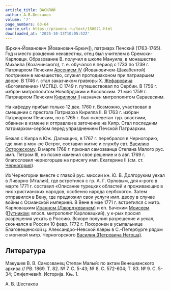```yaml
---
article_title: ВАСИЛИЙ
author: А.В.Шестаков
volume: '7'
page_numbers: 63-64
source_url: https://pravenc.ru/text/150671.html
downloaded_at: '2025-10-13T10:05:52Z'
---
```


(Бркич-Йованович [Йованович-Бркич]), патриарх Печский (1763-1765). Год и место рождения неизвестны, отец был учителем в Сремски-Карловци. Образование В. получил в школе Мануила, в монашестве Михаила (Козачинского), т. е. обучался в период с 1733 по 1739 г. Патриархом Печским [Арсением IV](<https://pravenc.ru/text/АРСЕНИЙ IV.html>) (Йовановичем-Шакабентой) пострижен в монашество, служил протодиаконом при патриаршем дворе. В 1746 г. стал заказчиком гравюры Х. [Жефаровича](https://pravenc.ru/text/Жефаровича.html) «Богоявление» (МСПЦ). С 1749 г. путешествовал по Сербии. В 1756 г. избран митрополитом Новобрдским и Косовским. 21 мая 1759 г. Патриархом Печским [Кириллом II](<https://pravenc.ru/text/Кириллом II.html>) назначен митрополитом Сараевским.

На кафедру прибыл только 12 дек. 1760 г. Возможно, участвовал в смещении с престола Патриарха Кирилла II. В 1763 г. избран Патриархом Печским, но в 1765 г. был оклеветан тур. властями, обвинен в измене и отправлен в заточение на Кипр. Стал последним патриархом-сербом перед упразднением Печской Патриархии.

Бежал с Кипра в Юж. Далмацию, в 1767 г. перебрался в Черногорию, где жил в мон-ре Острог, составил житие и службу свт. [Василию Острожскому](<https://pravenc.ru/text/Василию Острожскому.html>). В марте 1768 г. признал самозванца Степана Малого рус. имп. Петром III, но позже изменил свое решение и в авг. 1769 г. благословил черногорцев на присягу имп. Екатерине II (см. ст. [Черногория](https://pravenc.ru/text/Черногория.html)).

Из Черногории вместе с главой рус. миссии кн. Ю. В. Долгоруким уехал в Ливорно (Италия), где встретился с гр. А. Г. Орловым, для к-рого в марте 1771 г. составил «Описание турецких областей и проживающих в них христианских народов, особенно народа сербского». Затем отправился в Вену, где предложил свои услуги имп. двору в случае войны с Османской империей. В Вене в мае 1771 г. встретился с митр. Карловацким [Иоанном (Джорджевичем)](<https://pravenc.ru/text/Иоанном (Джорджевичем).html>) и еп. Бачским [Моисеем](https://pravenc.ru/text/Моисей.html) ([Путником](https://pravenc.ru/text/Путником.html); впосл. митрополит Карловацкий), у к-рых просил разрешения уехать в Россию. Вскоре получил разрешение и уехал, скончался в России 10 февр. 1772 г. Похоронен в усыпальнице Благовещенской ц. Александро-Невской лавры в С.-Петербурге рядом с могилой митр. Черногорского [Василия (Петровича Негоша)](<https://pravenc.ru/text/Василия (Петровича Негоша).html>).

## Литература

Макушев В. В. Самозванец Степан Малый: по актам Венецианского архива // РВ. 1869. Т. 82. № 7. С. 5-43; № 8. С. 572-604; Т. 83. № 9. С. 5-34; Слиjепчевић. Историjа. Књ. 1.

А. В. Шестаков
